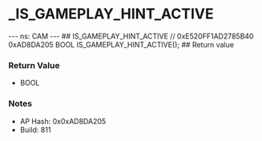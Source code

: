 # _IS_GAMEPLAY_HINT_ACTIVE

--- ns: CAM --- ## IS_GAMEPLAY_HINT_ACTIVE  // 0xE520FF1AD2785B40 0xAD8DA205 BOOL IS_GAMEPLAY_HINT_ACTIVE();   ## Return value

### Return Value
* BOOL

### Notes
* AP Hash: 0x0xAD8DA205
* Build: 811

